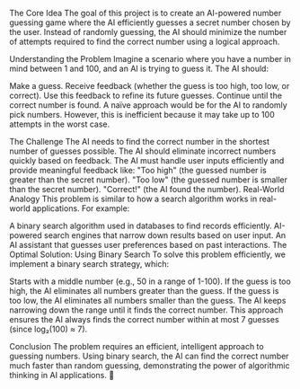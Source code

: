 The Core Idea
The goal of this project is to create an AI-powered number guessing game where the AI efficiently guesses a secret number chosen by the user. Instead of randomly guessing, the AI should minimize the number of attempts required to find the correct number using a logical approach.

Understanding the Problem
Imagine a scenario where you have a number in mind between 1 and 100, and an AI is trying to guess it. The AI should:

Make a guess.
Receive feedback (whether the guess is too high, too low, or correct).
Use this feedback to refine its future guesses.
Continue until the correct number is found.
A naïve approach would be for the AI to randomly pick numbers. However, this is inefficient because it may take up to 100 attempts in the worst case.

The Challenge
The AI needs to find the correct number in the shortest number of guesses possible.
The AI should eliminate incorrect numbers quickly based on feedback.
The AI must handle user inputs efficiently and provide meaningful feedback like:
"Too high" (the guessed number is greater than the secret number).
"Too low" (the guessed number is smaller than the secret number).
"Correct!" (the AI found the number).
Real-World Analogy
This problem is similar to how a search algorithm works in real-world applications.
For example:

A binary search algorithm used in databases to find records efficiently.
AI-powered search engines that narrow down results based on user input.
An AI assistant that guesses user preferences based on past interactions.
The Optimal Solution: Using Binary Search
To solve this problem efficiently, we implement a binary search strategy, which:

Starts with a middle number (e.g., 50 in a range of 1-100).
If the guess is too high, the AI eliminates all numbers greater than the guess.
If the guess is too low, the AI eliminates all numbers smaller than the guess.
The AI keeps narrowing down the range until it finds the correct number.
This approach ensures the AI always finds the correct number within at most 7 guesses (since log₂(100) ≈ 7).

Conclusion
The problem requires an efficient, intelligent approach to guessing numbers. Using binary search, the AI can find the correct number much faster than random guessing, demonstrating the power of algorithmic thinking in AI applications. 🚀
